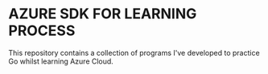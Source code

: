 # AZURE SDK FOR LEARNING PROCESS

This repository contains a collection of programs I've developed to practice Go whilst learning Azure Cloud.
